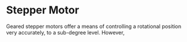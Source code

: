 Stepper Motor
=============

Geared stepper motors offer a means of controlling a rotational position very accurately, to a sub-degree level. However,
